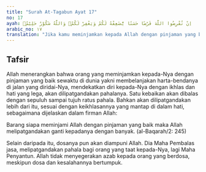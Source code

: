```yaml
---
title: "Surah At-Tagabun Ayat 17"
no: 17
ayah: اِنْ تُقْرِضُوا اللّٰهَ قَرْضًا حَسَنًا يُّضٰعِفْهُ لَكُمْ وَيَغْفِرْ لَكُمْۗ وَاللّٰهُ شَكُوْرٌ حَلِيْمٌۙ 
arabic_no: ١٧
translation: "Jika kamu meminjamkan kepada Allah dengan pinjaman yang baik, niscaya Dia melipatgandakan (balasan) untukmu dan mengampuni kamu. Dan Allah Maha Mensyukuri, Maha Penyantun."
---
```


## Tafsir

Allah menerangkan bahwa orang yang meminjamkan kepada-Nya dengan pinjaman yang baik sewaktu di dunia yakni membelanjakan harta-bendanya di jalan yang diridai-Nya, mendekatkan diri kepada-Nya dengan ikhlas dan hati yang lega, akan dilipatgandakan pahalanya. Satu kebaikan akan dibalas dengan sepuluh sampai tujuh ratus pahala. Bahkan akan dilipatgandakan lebih dari itu, sesuai dengan keikhlasannya yang mantap di dalam hati, sebagaimana dijelaskan dalam firman Allah:

Barang siapa meminjami Allah dengan pinjaman yang baik maka Allah melipatgandakan ganti kepadanya dengan banyak. (al-Baqarah/2: 245)

Selain daripada itu, dosanya pun akan diampuni Allah. Dia Maha Pembalas jasa, melipatgandakan pahala bagi orang yang taat kepada-Nya, lagi Maha Penyantun. Allah tidak menyegerakan azab kepada orang yang berdosa, meskipun dosa dan kesalahannya bertumpuk.